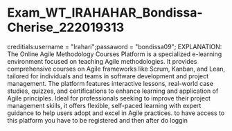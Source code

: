 # Exam_WT_IRAHAHAR_Bondissa-Cherise_222019313
creditials:username = "Irahari";passaword = "bondissa09";
EXPLANATION:
The Online Agile Methodology Courses Platform is a specialized e-learning environment focused on teaching Agile methodologies. 
It provides comprehensive courses on Agile frameworks like Scrum, Kanban, and Lean, tailored for individuals and teams in software development and project management. 
The platform features interactive lessons, real-world case studies, quizzes, and certifications to enhance learning and application of Agile principles. 
Ideal for professionals seeking to improve their project management skills, it offers flexible, self-paced learning with expert guidance to help users adopt and excel in Agile practices.
to have access to this platform you have to be registered and then after do loggin
